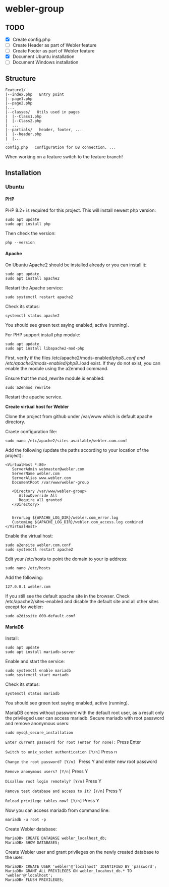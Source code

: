# webler-group

## TODO

- [x] Create config.php
- [ ] Create Header as part of Webler feature
- [ ] Create Footer as part of Webler feature
- [x] Document Ubuntu installation
- [ ] Document Windows installation

## Structure

```
Feature1/
|--index.php   Entry point
|--page1.php
|--page2.php
|...
|--classes/   Utils used in pages
|  |--Class1.php
|  |--Class2.php
|  ...
|--partials/   header, footer, ...
|  |--header.php
|  |...
...
config.php   Configuration for DB connection, ...
```

When working on a feature switch to the feature branch!

## Installation

### Ubuntu

#### PHP

PHP 8.2+ is required for this project. This will install newest php version:

```
sudo apt update
sudo apt install php
```

Then check the version:

```
php --version
```

#### Apache

On Ubuntu Apache2 should be installed already or you can install it:

```
sudo apt update
sudo apt install apache2
```

Restart the Apache service:

```
sudo systemctl restart apache2
```

Check its status:

```
systemctl status apache2
```

You should see green text saying enabled, active (running).

For PHP support install php module:

```
sudo apt update
sudo apt install libapache2-mod-php
```

First, verify if the files /etc/apache2/mods-enabled/php8.*.conf and /etc/apache2/mods-enabled/php8.*.load exist. If they do not exist, you can enable the module using the a2enmod command.

Ensure that the mod_rewrite module is enabled:

```
sudo a2enmod rewrite
```

Restart the apache service.

**Create virtual host for Webler**

Clone the project from github under /var/www which is default apache directory.

Craete configuration file:

```
sudo nano /etc/apache2/sites-available/webler.com.conf
```

Add the following (update the paths according to your location of the project):

```
<VirtualHost *:80>
   ServerAdmin webmaster@webler.com
   ServerName webler.com
   ServerAlias www.webler.com
   DocumentRoot /var/www/webler-group

   <Directory /var/www/webler-group>
      AllowOverride All
      Require all granted
   </Directory>


   ErrorLog ${APACHE_LOG_DIR}/webler.com_error.log
   CustomLog ${APACHE_LOG_DIR}/webler.com_access.log combined
</VirtualHost>
```

Enable the virtual host:

```
sudo a2ensite webler.com.conf
sudo systemctl restart apache2
```

Edit your /etc/hosts to point the domain to your ip address:

```
sudo nano /etc/hosts
```

Add the following:

```
127.0.0.1 webler.com
```

If you still see the default apache site in the browser. Check /etc/apache2/sites-enabled and disable the default site and all other sites except for webler:

```
sudo a2dissite 000-default.conf
```

#### MariaDB

Install:

```
sudo apt update
sudo apt install mariadb-server
```

Enable and start the service:

```
sudo systemctl enable mariadb
sudo systemctl start mariadb
```

Check its status:

```
systemctl status mariadb
```

You should see green text saying enabled, active (running).

MariaDB comes without password with the default root user, as a result only the privileged user can access mariadb. Secure mariadb with root password and remove anonymous users:

```
sudo mysql_secure_installation
```

`Enter current password for root (enter for none):` Press Enter

`Switch to unix_socket authentication [Y/n]` Press n

`Change the root password? [Y/n] ` Press Y and enter new root password

`Remove anonymous users? [Y/n]` Press Y

`Disallow root login remotely? [Y/n]` Press Y

`Remove test database and access to it? [Y/n]` Press Y

`Reload privilege tables now? [Y/n]` Press Y

Now you can access mariadb from command line:

```
mariadb -u root -p
```

Create Webler database:

```
MariaDB> CREATE DATABASE webler_localhost_db;
MariaDB> SHOW DATABASES;
```

Create Webler user and grant privileges on the newly created database to the user:

```
MariaDB> CREATE USER 'webler'@'localhost' IDENTIFIED BY 'password';
MariaDB> GRANT ALL PRIVILEGES ON webler_locahost_db.* TO 'webler'@'localhost';
MariaDB> FLUSH PRIVILEGES;
